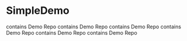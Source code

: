 # SimpleDemo
contains Demo Repo
contains Demo Repo
contains Demo Repo
contains Demo Repo
contains Demo Repo
contains Demo Repo

